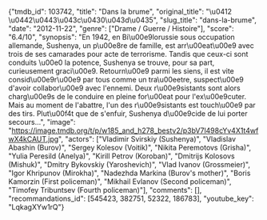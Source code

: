 {"tmdb_id": 103742, "title": "Dans la brume", "original_title": "\u0412 \u0442\u0443\u043c\u0430\u043d\u0435", "slug_title": "dans-la-brume", "date": "2012-11-22", "genre": ["Drame / Guerre / Histoire"], "score": "6.4/10", "synopsis": "En 1942, en Bi\u00e9lorussie sous occupation allemande, Sushenya, un p\u00e8re de famille, est arr\u00eat\u00e9 avec trois de ses camarades pour acte de terrorisme. Tandis que ceux-ci sont conduits \u00e0 la potence, Sushenya se trouve, pour sa part, curieusement graci\u00e9. Retourn\u00e9 parmi les siens, il est vite consid\u00e9r\u00e9 par tous comme un tra\u00eetre, suspect\u00e9 d'avoir collabor\u00e9 avec l'ennemi. Deux r\u00e9sistants sont alors charg\u00e9s de le conduire en pleine for\u00eat pour l'ex\u00e9cuter. Mais au moment de l'abattre, l'un des r\u00e9sistants est touch\u00e9 par des tirs. Plut\u00f4t que de s'enfuir, Sushenya d\u00e9cide de lui porter secours...", "image": "https://image.tmdb.org/t/p/w185_and_h278_bestv2/p3bV7l498cYv4X1t4wfwX4kCAUT.jpg", "actors": ["Vladimir Svirskiy (Sushenya)", "Vladislav Abashin (Burov)", "Sergey Kolesov (Voitik)", "Nikita Peremotovs (Grisha)", "Yulia Peresild (Anelya)", "Kirill Petrov (Koroban)", "Dmitrijs Kolosovs (Mishuk)", "Dmitry Bykovskiy (Yaroshevich)", "Vlad Ivanov (Grossmeier)", "Igor Khripunov (Mirokha)", "Nadezhda Markina (Burov's mother)", "Boris Kamorzin (First policeman)", "Mikhail Evlanov (Second policeman)", "Timofey Tribuntsev (Fourth policeman)"], "comments": [], "recommandations_id": [545423, 382751, 52322, 186783], "youtube_key": "LqkagXYw1rQ"}